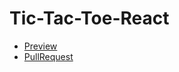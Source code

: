 # Tic-Tac-Toe-React

* [Preview](https://olegbabiuk.github.io/Tic-Tac-Toe-React/)
* [PullRequest](https://github.com/OlegBabiuk/Tic-Tac-Toe-React/pull/1/files)
